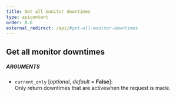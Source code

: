 ```yaml
---
title: Get all monitor downtimes
type: apicontent
order: 8.6
external_redirect: /api/#get-all-monitor-downtimes
---
```


## Get all monitor downtimes
##### ARGUMENTS
* `current_only` [*optional*, *default* = **False**]:  
    Only return downtimes that are activewhen the request is made.